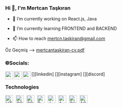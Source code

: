 ### Hi 👋, I'm Mertcan Taşkıran

- 🔭 I’m currently working on React.js, Java
- 🌱 I’m currently learning FRONTEND and BACKEND

- 📫 How to reach mertcn.taskiran@gmail.com

Öz Geçmiş --> [mertcantaskiran-cv.pdf](https://github.com/mertcan-taskiran/mertcan-taskiran/files/11405671/mertcantaskiran-cv.pdf)

### 🌐Socials:
<div>
  [<img align="left" alt="yourusername | LinkedIn" width="25px" height="25px" src="https://raw.githubusercontent.com/peterthehan/peterthehan/master/assets/linkedin.svg" />][linkedin]
  [<img align="left" alt="yourusername | Instagram" width="25px" height="25px" src="https://raw.githubusercontent.com/peterthehan/peterthehan/master/assets/instagram.svg" />][instagram]
  [<img align="left" alt="your-discord-username | Discord" width="25px" height="25px" src="https://raw.githubusercontent.com/peterthehan/peterthehan/master/assets/discord.svg" />][discord]

  [linkedin]: https://linkedin.com/in/mertcntaskiran/
  [instagram]: https://instagram.com/mertcan.tskrn/
  [discord]: https://discordapp.com/users/Mertcan#0694
</div>

### Technologies

<div>
  <img src="https://cdn.jsdelivr.net/npm/programming-languages-logos/src/html/html.png" alt="HTML" style="width: 25px; height: 25px; margin-right: 5px;">
  <img src="https://cdn.jsdelivr.net/npm/programming-languages-logos/src/css/css.png" alt="CSS" style="width: 25px; height: 25px; margin-right: 5px;">
  <img src="https://cdn.jsdelivr.net/npm/programming-languages-logos/src/sass/sass.png" alt="SCSS" style="width: 25px; height: 25px; margin-right: 5px;">
  <img src="https://cdn.jsdelivr.net/npm/programming-languages-logos/src/bootstrap/bootstrap.png" alt="Bootstrap" style="width: 25px; height: 25px; margin-right: 5px;">
  <img src="https://cdn.jsdelivr.net/npm/programming-languages-logos/src/javascript/javascript.png" alt="JavaScript" style="width: 25px; height: 25px; margin-right: 5px;">
  <img src="https://cdn.jsdelivr.net/npm/programming-languages-logos/src/angular/angular.png" alt="Angular" style="width: 25px; height: 25px; margin-right: 5px;">
  <img src="https://cdn.jsdelivr.net/npm/programming-languages-logos/src/csharp/csharp.png" alt="C#" style="width: 25px; height: 25px; margin-right: 5px;">
  <img src="https://cdn.jsdelivr.net/npm/programming-languages-logos/src/dotnet/dotnet.png" alt="ASP.NET" style="width: 25px; height: 25px;">
</div>
